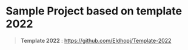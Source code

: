 # Sample Project based on template 2022

> **Template 2022** : https://github.com/Eldhopj/Template-2022
